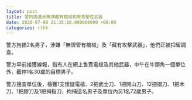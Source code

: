 ```yaml
---
layout: post
title: 警拘兩漢涉無牌藏有槍械和有攻擊性武器
date: 2020-07-08 21:35:10.000000000 +08:00
categories: rthk
---
```


警方拘捕2名男子，涉嫌「無牌管有槍械」及「藏有攻擊武器」，他們正被扣留調查。

警方早前接獲線報，指有人在網上售賣電槍及其他武器，中午在牛頭角一個單位外，截停1名30歲的目標男子。

警方搜查單位後，檢獲1支懷疑電槍、2把武士刀、1把開山刀、12把摺刀、1把木刀、1把膠刀及1把拇指刀，拘捕這名男子及單位內另1名72歲男子。
